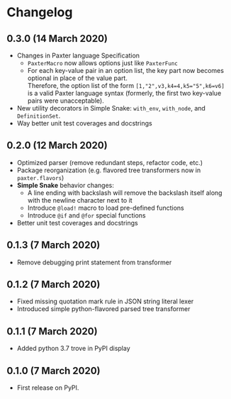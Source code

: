 # Changelog

## 0.3.0 (14 March 2020)

-   Changes in Paxter language Specification
    -   `PaxterMacro` now allows options just like `PaxterFunc`
    -   For each key-value pair in an option list,
        the key part now becomes optional in place of the value part.  
        Therefore, the option list of the form `[1,"2",v3,k4=4,k5="5",k6=v6]`
        is a valid Paxter language syntax
        (formerly, the first two key-value pairs were unacceptable).
-   New utility decorators in Simple Snake: 
    `with_env`, `with_node`, and `DefinitionSet`.
-   Way better unit test coverages and docstrings

## 0.2.0 (12 March 2020)

-   Optimized parser (remove redundant steps, refactor code, etc.)
-   Package reorganization (e.g. flavored tree transformers now in `paxter.flavors`)
-   **Simple Snake** behavior changes:
    -    A line ending with backslash will remove the backslash itself 
         along with the newline character next to it
    -    Introduce `@load!` macro to load pre-defined functions
    -    Introduce `@if` and `@for` special functions
-   Better unit test coverages and docstrings

## 0.1.3 (7 March 2020)

-   Remove debugging print statement from transformer

## 0.1.2 (7 March 2020)

-   Fixed missing quotation mark rule in JSON string literal lexer
-   Introduced simple python-flavored parsed tree transformer

## 0.1.1 (7 March 2020)

-   Added python 3.7 trove in PyPI display

## 0.1.0 (7 March 2020)

-   First release on PyPI.
